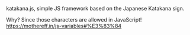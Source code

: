 katakana.js, simple JS framework based on the Japanese Katakana sign.

Why? Since those characters are allowed in JavaScript! https://mothereff.in/js-variables#%E3%83%84

